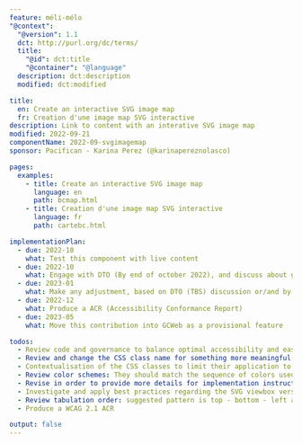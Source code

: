 ```yaml
---
feature: méli-mélo
"@context":
  "@version": 1.1
  dct: http://purl.org/dc/terms/
  title:
    "@id": dct:title
    "@container": "@language"
  description: dct:description
  modified: dct:modified

title:
  en: Create an interactive SVG image map
  fr: Creation d'une image map SVG interactive
description: Link to content with an interative SVG image map
modified: 2022-09-21
componentName: 2022-09-svgimagemap
sponsor: Pacifican - Karina Perez (@karinapereznolasco)

pages:
  examples:
    - title: Create an interactive SVG image map
      language: en
      path: bcmap.html
    - title: Creation d'une image map SVG interactive
      language: fr
      path: cartebc.html

implementationPlan:
  - due: 2022-10
    what: Test this component with live content
  - due: 2022-10
    what: Engage with DTO (By end of october 2022), and discuss about guidance on this component/design pattern. Like when to use it? If it match our visual web presence?
  - due: 2023-01
    what: Make any adjustment, based on DTO (TBS) discussion or/and by implementation experience
  - due: 2022-12
    what: Produce a ACR (Accessibility Conformance Report)
  - due: 2023-05
    what: Move this contribution into GCWeb as a provisional feature

todos:
  - Review code and governance to balance optimal accessibility and ease of implementation for users.
  - Review and change the CSS class name for something more meaningful: "st0" is not descriptive enougth of what it is and how it should be applied to the SVG.
  - Contextualisation of the CSS classes to limit their application to this component/feature only.
  - Review color schemes: They should match the sequence of colors used by the charts and graphs.
  - Revise in order to provide more details for implementation instructions: Like how to organize the sibling styles and how to group them with the anchor elements.
  - Investigate and apply best practices regarding the SVG viewbox versus how it get rendered (scaled) in browser.
  - Review tabulation order: suggested pattern is top - bottom - left and right.
  - Produce a WCAG 2.1 ACR

output: false
---
```

